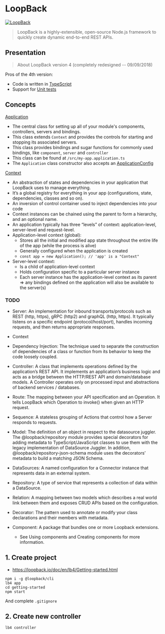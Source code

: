 # LoopBack

[![LoopBack](https://github.com/strongloop/loopback-next/raw/master/docs/site/imgs/branding/Powered-by-LoopBack-Badge-\(blue\)-@2x.png)](http://loopback.io/)

> LoopBack is a highly-extensible, open-source Node.js framework to quickly create dynamic end-to-end REST APIs.


## Presentation

> About LoopBack version 4 (completely redesigned -- 09/09/2018)

Pros of the 4th version:

- Code is written in [TypeScript](http://babel.codes/TypeScript/)
- Support for [Unit tests](https://loopback.io/doc/en/lb4/Testing-your-application.html)

## Concepts

[Application](https://loopback.io/doc/en/lb4/Application.html)
  - The central class for setting up all of your module's components, controllers, servers and bindings. 
  - This class extends `Context` and provides the controls for starting and stopping its associated servers.
  - This class provides bindings and sugar functions for commonly used bindings, like `component`, `server` and `controller`
  - This class can be found at `/src/my-app.application.ts`
  - The `Application` class constructor also accepts an [ApplicationConfig](http://apidocs.loopback.io/@loopback%2fdocs/core.html#ApplicationConfig)

[Context](https://loopback.io/doc/en/lb4/Context.html)
- An abstraction of states and dependencies in your application that LoopBack uses to manage everything.
- It’s a global registry for everything in your app (configurations, state, dependencies, classes and so on).
- An inversion of control container used to inject dependencies into your code
- Context instances can be chained using the parent to form a hierarchy, and an optional name.
- An application typically has three “levels” of context: application-level, server-level and request-level.
- Application-level context (global):
  - Stores all the initial and modified app state throughout the entire life of the app (while the process is alive)
  - Generally configured when the application is created 
  - `const app = new Application(); // 'app' is a "Context"`
- Server-level context:
  - Is a child of application-level context
  - Holds configuration specific to a particular server instance
  - Each server instance has the application-level context as its parent => any bindings defined on the application will also be available to the server(s)

### TODO
- Server: An implementation for inbound transports/protocols such as REST (http, https), gRPC (http2) and graphQL (http, https). It typically listens on a specific endpoint (protocol/host/port), handles incoming requests, and then returns appropriate responses.

- Context

- Dependency Injection: The technique used to separate the construction of dependencies of a class or function from its behavior to keep the code loosely coupled.

- Controller: A class that implements operations defined by the application’s REST API. It implements an application’s business logic and acts as a bridge between the HTTP/REST API and domain/database models. A Controller operates only on processed input and abstractions of backend services / databases.

- Route: The mapping between your API specification and an Operation. It tells LoopBack which Operation to invoke() when given an HTTP request.

- Sequence: A stateless grouping of Actions that control how a Server responds to requests.

- Model: The definition of an object in respect to the datasource juggler. The @loopback/repository module provides special decorators for adding metadata to TypeScript/JavaScript classes to use them with the legacy implementation of DataSource Juggler. In addition, @loopback/repository-json-schema module uses the decorators’ metadata to build a matching JSON Schema.

- DataSources: A named configuration for a Connector instance that represents data in an external system.

- Repository: A type of service that represents a collection of data within a DataSource.

- Relation: A mapping between two models which describes a real world link between them and exposes CRUD APIs based on the configuration.

- Decorator: The pattern used to annotate or modify your class declarations and their members with metadata.

- Component: A package that bundles one or more Loopback extensions.
  - See Using components and Creating components for more information.


## 1. Create project

- https://loopback.io/doc/en/lb4/Getting-started.html

```
npm i -g @loopback/cli
lb4 app
cd getting-started
npm start
```

And complete `.gitignore`


## 2. Create new controller

```
lb4 controller
```
